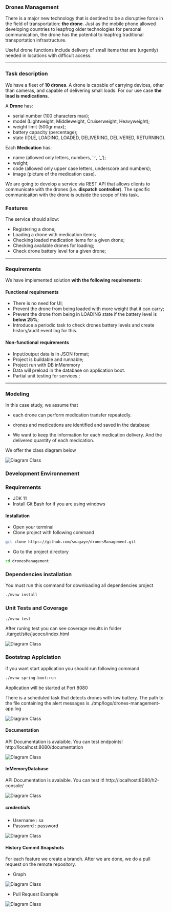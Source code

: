 ### Drones Management
 
There is a major new technology that is destined to be a disruptive force in the field of transportation: **the drone**. Just as the mobile phone allowed developing countries to leapfrog older technologies for personal communication, the drone has the potential to leapfrog traditional transportation infrastructure.
 
Useful drone functions include delivery of small items that are (urgently) needed in locations with difficult access. 
 
---
 
### Task description
 
We have a fleet of **10 drones**. A drone is capable of carrying devices, other than cameras, and capable of delivering small loads. For our use case **the load is medications**.
 
A **Drone** has:
- serial number (100 characters max);
- model (Lightweight, Middleweight, Cruiserweight, Heavyweight);
- weight limit (500gr max);
- battery capacity (percentage);
- state (IDLE, LOADING, LOADED, DELIVERING, DELIVERED, RETURNING).
 
Each **Medication** has: 
- name (allowed only letters, numbers, ‘-‘, ‘_’);
- weight;
- code (allowed only upper case letters, underscore and numbers);
- image (picture of the medication case).
 
We are going to develop a service via REST API that allows clients to communicate with the drones (i.e. **dispatch controller**).
The specific communicaiton with the drone is outside the scope of this task. 
 
### Features
The service should allow:
- Registering a drone;
- Loading a drone with medication items;
- Checking loaded medication items for a given drone; 
- Checking available drones for loading;
- Check drone battery level for a given drone;
 
<!-- > Feel free to make assumptions for the design approach.  -->
 
---
 
### Requirements
 
We have implemented solution **with the following requirements**: 
 
#### Functional requirements
 
- There is no need for UI;
- Prevent the drone from being loaded with more weight that it can carry;
- Prevent the drone from being in LOADING state if the battery level is **below 25%**;
- Introduce a periodic task to check drones battery levels and create history/audit event log for this.
 
 
#### Non-functional requirements
 
- Input/output data is in JSON format;
- Project is buildable and runnable;
- Project run with DB inMemmory
- Data will preload in the database on application boot.
- Partial unit testing for services ;

---
### Modeling

In this case study, we assume that
- each drone can perform medication transfer repeatedly.

- drones and medications are identified and saved in the database

- We want to keep the information for each medication delivery. And the delivered quantity of each medication.

We offer the class diagram below

![Diagram Class](docs/class-diagram.drawio.svg)


### Development Environnement
### Requirements
- JDK 11
- Install Git Bash for if you are using windows

#### Installation
- Open your terminal
- Clone project with following command
```bash
git clone https://github.com/smagaye/dronesManagement.git
```
- Go to the project directory
```bash
cd dronesManagement
```

### Dependencies installation
You must run this command for downloading all dependencies project
```bash
./mvnw install
```
### Unit Tests and Coverage
```bash
./mvnw test
```
After runing test you can see coverage results in folder ./target/site/jacoco/index.html

![Diagram Class](docs/coverage.png)

### Bootstrap Applciation
if you want start application you should run following command
```bash
./mvnw spring-boot:run
```
Application will be started at Port 8080

There is a scheduled task that detects drones with low battery.
The path to the file containing the alert messages is ./tmp/logs/drones-management-app.log

![Diagram Class](docs/scheduler-battery-log.png)

#### Documentation
API Documentation is avalaible. You can test endpoints! http://localhost:8080/documentation

![Diagram Class](docs/openapi-doc.png)

#### InMemoryDatabase
API Documentation is avalaible. You can test it! http://localhost:8080/h2-console/

![Diagram Class](docs/h2-homepage.png)
##### credentials
- Username : sa
- Password : password

![Diagram Class](docs/h2-database.png)

#### History Commit Snapshots
For each feature we create a branch. After we are done, we do a pull request on the remote repository.
- Graph

![Diagram Class](docs/commit-history.png)

- Pull Request Example 

![Diagram Class](docs/pr.png) 
